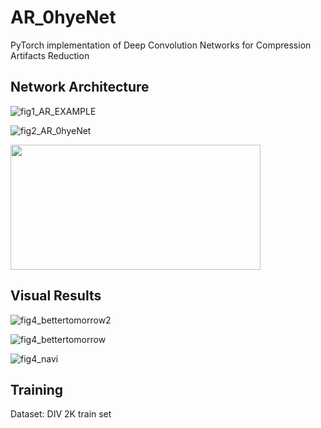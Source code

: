 # AR_0hyeNet
PyTorch implementation of Deep Convolution Networks for Compression Artifacts Reduction

## Network Architecture

![fig1_AR_EXAMPLE](https://user-images.githubusercontent.com/35001605/55053564-f27fe180-509f-11e9-9d26-8fd01b684b56.png)

![fig2_AR_0hyeNet](https://user-images.githubusercontent.com/35001605/55053576-fdd30d00-509f-11e9-8c85-7efcff08f164.png)

<img src="https://user-images.githubusercontent.com/35001605/55056900-dd5c8000-50aa-11e9-9b6e-2d6b88f21467.png" width="400" height="200" />

## Visual Results

![fig4_bettertomorrow2](https://user-images.githubusercontent.com/35001605/55057005-39270900-50ab-11e9-8985-cf74f324af11.png)

![fig4_bettertomorrow](https://user-images.githubusercontent.com/35001605/55057007-3af0cc80-50ab-11e9-872b-525bdd8b7480.png)

![fig4_navi](https://user-images.githubusercontent.com/35001605/55057501-b69f4900-50ac-11e9-8e5a-f810feb63034.png)

## Training

Dataset: DIV 2K train set
